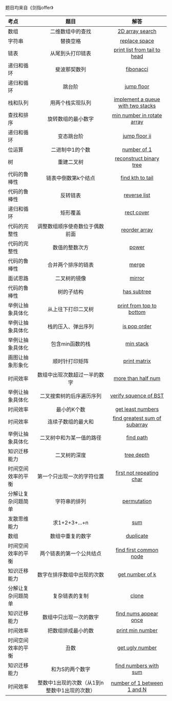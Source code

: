 题目均来自《剑指offer》

| **考点** | 题目 |解答|
| :--- | :---: |:---: |
| 数组 | 二维数组中的查找 |[2D array search](https://github.com/steveLauwh/Algorithms/blob/master/sfo/1.%202D%20array%20search.md)|
| 字符串 | 替换空格 |[replace space](https://github.com/steveLauwh/Algorithms/blob/master/sfo/2.%20replace%20space.md)|
|链表|从尾到头打印链表|[print list from tail to head](https://github.com/steveLauwh/Algorithms/blob/master/sfo/3.%20print%20list%20from%20tail%20to%20head.md)|
|递归和循环|斐波那契数列|[fibonacci](https://github.com/steveLauwh/Algorithms/blob/master/sfo/4.%20fibonacci.md)|
|递归和循环|跳台阶|[jump floor](https://github.com/steveLauwh/Algorithms/blob/master/sfo/5.%20jump%20floor.md)|
|栈和队列|用两个栈实现队列|[implement a queue with two stacks](https://github.com/steveLauwh/Algorithms/blob/master/sfo/6.%20implement%20a%20queue%20with%20two%20stacks.md)|
|查找和排序|旋转数组的最小数字|[min number in rotate array](https://github.com/steveLauwh/Algorithms/blob/master/sfo/7.%20min%20number%20in%20rotate%20array.md)|
|递归和循环|变态跳台阶|[jump floor ii](https://github.com/steveLauwh/Algorithms/blob/master/sfo/8.%20jump%20floor%20ii.md)|
|位运算|二进制中1的个数|[number of 1](https://github.com/steveLauwh/Algorithms/blob/master/sfo/9.%20number%20of%201.md)|
|树|重建二叉树|[reconstruct binary tree](https://github.com/steveLauwh/Algorithms/blob/master/sfo/10.%20reconstruct%20binary%20tree.md)|
|代码的鲁棒性|链表中倒数第k个结点|[find kth to tail](https://github.com/steveLauwh/Algorithms/blob/master/sfo/11.%20find%20kth%20to%20tail.md)|
|代码的鲁棒性|反转链表|[reverse list](https://github.com/steveLauwh/Algorithms/blob/master/sfo/12.%20reverse%20list.md)|
|递归和循环|矩形覆盖|[rect cover](https://github.com/steveLauwh/Algorithms/blob/master/sfo/13.%20rect%20cover.md)|
|代码的完整性|调整数组顺序使奇数位于偶数前面|[reorder array](https://github.com/steveLauwh/Algorithms/blob/master/sfo/14.%20reorder%20array.md)|
|代码的完整性|数值的整数次方|[power](https://github.com/steveLauwh/Algorithms/blob/master/sfo/15.%20power.md)|
|代码的鲁棒性|合并两个排序的链表|[merge](https://github.com/steveLauwh/Algorithms/blob/master/sfo/16.%20merge.md)|
|面试思路|二叉树的镜像|[mirror](https://github.com/steveLauwh/Algorithms/blob/master/sfo/17.%20mirror.md)|
|代码的鲁棒性|树的子结构|[has subtree](https://github.com/steveLauwh/Algorithms/blob/master/sfo/18.%20has%20subtree.md)|
|举例让抽象具体化|从上往下打印二叉树|[print from top to bottom](https://github.com/steveLauwh/Algorithms/blob/master/sfo/19.%20print%20from%20top%20to%20bottom.md)|
|举例让抽象具体化|栈的压入、弹出序列|[is pop order](https://github.com/steveLauwh/Algorithms/blob/master/sfo/20.%20is%20pop%20order.md)|
|举例让抽象具体化|包含min函数的栈|[ min stack](https://github.com/steveLauwh/Algorithms/blob/master/sfo/21.%20min%20stack.md)|
|画图让抽象形象化|顺时针打印矩阵|[print matrix](https://github.com/steveLauwh/Algorithms/blob/master/sfo/22.%20print%20matrix.md)|
|时间效率|数组中出现次数超过一半的数字|[more than half num](https://github.com/steveLauwh/Algorithms/blob/master/sfo/23.%20more%20than%20half%20num.md)|
|举例让抽象具体化|二叉搜索树的后序遍历序列|[verify squence of BST](https://github.com/steveLauwh/Algorithms/blob/master/sfo/24.%20verify%20squence%20of%20BST.md)|
|时间效率|最小的K个数|[get least numbers](https://github.com/steveLauwh/Algorithms/blob/master/sfo/25.%20%20get%20least%20numbers.md)|
|时间效率|连续子数组的最大和|[find greatest sum of subarray](https://github.com/steveLauwh/Algorithms/blob/master/sfo/26.%20find%20greatest%20sum%20of%20subarray.md)|
|举例让抽象具体化|二叉树中和为某一值的路径|[find path](https://github.com/steveLauwh/Algorithms/blob/master/sfo/27.%20find%20path.md)|
|知识迁移能力|二叉树的深度|[tree depth](https://github.com/steveLauwh/Algorithms/blob/master/sfo/28.%20tree%20depth.md)|
|时间空间效率的平衡|第一个只出现一次的字符位置|[first not repeating char](https://github.com/steveLauwh/Algorithms/blob/master/sfo/29.%20first%20not%20repeating%20char.md)|
|分解让复杂问题简单|字符串的排列|[permutation](https://github.com/steveLauwh/Algorithms/blob/master/sfo/30.%20permutation.md)|
|发散思维能力|求1+2+3+...+n|[sum](https://github.com/steveLauwh/Algorithms/blob/master/sfo/31.%20sum.md)|
|数组|数组中重复的数字|[duplicate](https://github.com/steveLauwh/Algorithms/blob/master/sfo/32.%20duplicate.md)|
|时间空间效率的平衡|两个链表的第一个公共结点|[find first common node](https://github.com/steveLauwh/Algorithms/blob/master/sfo/33.%20find%20first%20common%20node.md)|
|知识迁移能力|数字在排序数组中出现的次数|[get number of k](https://github.com/steveLauwh/Algorithms/blob/master/sfo/34.%20get%20number%20of%20k.md)|
|分解让复杂问题简单|复杂链表的复制|[clone](https://github.com/steveLauwh/Algorithms/blob/master/sfo/35.%20clone.md)|
|知识迁移能力|数组中只出现一次的数字|[find nums appear once](https://github.com/steveLauwh/Algorithms/blob/master/sfo/36.%20find%20nums%20appear%20once.md)|
|时间效率|把数组排成最小的数|[print min number](https://github.com/steveLauwh/Algorithms/blob/master/sfo/37.%20print%20min%20number.md)|
|时间空间效率的平衡|丑数|[get ugly number](https://github.com/steveLauwh/Algorithms/blob/master/sfo/38.%20get%20ugly%20number.md)|
|知识迁移能力|和为S的两个数字|[find numbers with sum](https://github.com/steveLauwh/Algorithms/blob/master/sfo/39.%20find%20numbers%20with%20sum.md)|
|时间效率|整数中1出现的次数（从1到n整数中1出现的次数）|[number of 1 between 1 and N](https://github.com/steveLauwh/Algorithms/blob/master/sfo/40.%20number%20of%201%20between%201%20and%20N.md)|
